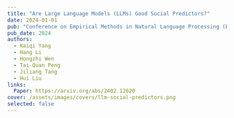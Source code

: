 ```yaml
---
title: "Are Large Language Models (LLMs) Good Social Predictors?"
date: 2024-01-01
pub: "Conference on Empirical Methods in Natural Language Processing (EMNLP)"
pub_date: 2024
authors:
  - Kaiqi Yang
  - Hang Li
  - Hongzhi Wen
  - Tai-Quan Peng
  - Jiliang Tang
  - Hui Liu
links:
  Paper: https://arxiv.org/abs/2402.12620
cover: /assets/images/covers/llm-social-predictors.png
selected: false
---
```

